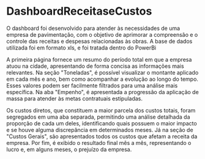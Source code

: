 # DashboardReceitaseCustos

O dashboard foi desenvolvido para atender às necessidades de uma empresa de pavimentação, com o objetivo de aprimorar a compreensão e o controle das receitas e despesas relacionadas às obras. A base de dados utilizada foi em formato xls, e foi tratada dentro do PowerBi

A primeira página fornece um resumo do período total em que a empresa atuou na cidade, apresentando de forma concisa as informações mais relevantes. Na seção "Toneladas", é possível visualizar o montante aplicado em cada mês e ano, bem como acompanhar a evolução ao longo do tempo. Esses valores podem ser facilmente filtrados para uma análise mais específica. Na aba "Empenho", é apresentada a progressão da aplicação de massa para atender às metas contratuais estipuladas.

Os custos diretos, que constituem a maior parcela dos custos totais, foram segregados em uma aba separada, permitindo uma análise detalhada da proporção de cada um deles, identificando quais possuem o maior impacto e se houve alguma discrepância em determinados meses. Já na seção de "Custos Gerais", são apresentados todos os custos que afetam a receita da empresa. Por fim, é exibido o resultado final mês a mês, representando o lucro e, em alguns meses, o prejuízo da empresa.
